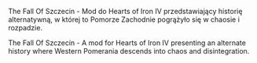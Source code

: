 The Fall Of Szczecin - Mod do Hearts of Iron IV przedstawiający historię alternatywną, w której to Pomorze Zachodnie pogrążyło się w chaosie i rozpadzie.


The Fall Of Szczecin - A mod for Hearts of Iron IV presenting an alternate history where Western Pomerania descends into chaos and disintegration.
